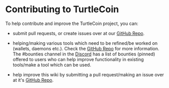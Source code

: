 # Contributing to TurtleCoin

To help contribute and improve the TurtleCoin project, you can:

 * submit pull requests, or create issues over at our [GitHub Repo](https://github.com/turtlecoin/turtlecoin).

 * helping/making various tools which need to be refined/be worked on (wallets, daemons etc.).
 Check the [GitHub Repo](https://github.com/turtlecoin/turtlecoin) for more information.  
 The #bounties channel in the [Discord](http://chat.turtlecoin.lol/) has a list of bounties (pinned) offered to users who can help improve functionality in existing tools/make a tool which can be used.

 * help improve this wiki by submitting a pull request/making an issue over at it's [GitHub Repo](https://github.com/turtlecoin/turtlecoin-docs).
